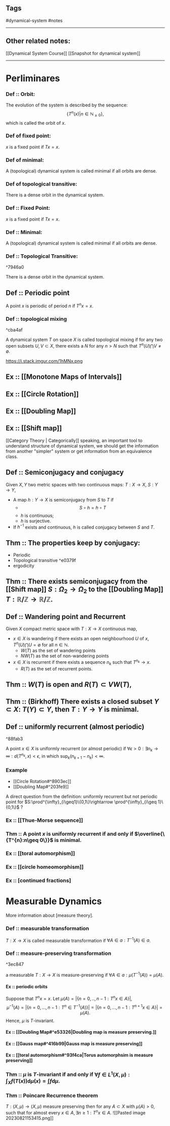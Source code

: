 
## Tags
#dynamical-system #notes 

---

## Other related notes:
[[Dynamical System Course]]
[[Snapshot for dynamical system]]

---

# Perliminares

### Def ::  Orbit:

The evolution of the system is described by the sequence:
$$\{T^{n}(x)|n\in \mathbb{N}_{\geq 0}\},$$
which is called the orbit of $x$.


### Def of fixed point:
$x$ is a fixed point if $Tx=x$.

### Def of minimal:
A (topological) dynamical system is called minimal if all orbits are dense.

### Def of topological transitive:
There is a dense orbit in the dynamical system.



### Def :: Fixed Point:
$x$ is a fixed point if $Tx=x$.

### Def :: Minimal:
A (topological) dynamical system is called minimal if all orbits are dense.

### Def :: Topological Transitive:

^7946a0

There is a dense orbit in the dynamical system.

## Def :: Periodic point
A point $x$ is periodic of period $n$ if $T^{n}x=x$.

### Def :: topological mixing

^cba4af

A  dynamical system $T$ on space $X$ is called topological mixing if for any two open subsets $U, V\subset X$, there exists a $N$ for any $n>N$ such that $T^{n}(U)\bigcap V\not=\emptyset$.

https://i.stack.imgur.com/1hMNx.png

## Ex :: [[Monotone Maps of Intervals]] 
## Ex :: [[Circle Rotation]]
## Ex :: [[Doubling Map]]
## Ex :: [[Shift map]]


[[Category Theory | Categorically]] speaking, an important tool to understand structure of dynamical system, we should get the information from another "simpler" system or get information from an equivalence class.

## Def :: Semiconjugacy and conjugacy

Given $X, Y$ two metric spaces with two continuous maps: $T: X\rightarrow X,\ S: Y\rightarrow Y$,
- A map $h:Y\rightarrow X$ is semiconjugacy from $S$ to $T$ if 
	- $$S\circ h = h\circ T$$
	- $h$ is continuous;
	- $h$ is surjective.
- If $h^{-1}$ exists and continuous, $h$ is called conjugacy between $S$ and $T$.



## Thm :: The properties keep by conjugacy:
- Periodic
- Topological transitive ^e0379f
- ergodicity



## Thm :: There exists semiconjugacy from the [[Shift map]] $S: \Omega_{2}\rightarrow \Omega_{2}$ to the [[Doubling Map]] $T:\mathbb{R}/\mathbb{Z}\rightarrow\mathbb{R}/\mathbb{Z}$. 



## Def :: Wandering point and Recurrent
Given $X$ compact metric space with $T: X\rightarrow X$ continuous map, 
- $x\in X$ is wandering if there exists an open neighbourhood $U$ of $x$, $T^{n}(U)\bigcap U=\emptyset$ for all $n\in \mathbb{N}$.
	- $W(T)$ as the set of wandering points
	-  $NW(T)$ as the set of non-wandering points 
- $x\in X$ is recurrent if there exists a sequence $n_{k}$ such that $T^{n_{k}}\rightarrow x$.
	- $R(T)$ as the set of recurrent points.



## Thm :: $W(T)$ is open and $R(T)\subset VW(T)$,



## Thm :: (Birkhoff) There exists a closed subset $Y\subset X$: $T(Y)\subset Y$, then $T:Y\rightarrow Y$ is minimal.






## Def :: uniformly recurrent (almost periodic)

^88fab3

A point $x\in X$ is uniformly recurrent (or almost periodic) if $\forall \epsilon>0: \exists n_{k}\rightarrow \infty: d(T^{n_{k}},x)<\epsilon$, in which $\text{sup}_{k}(n_{k+1}-n_{k})<\infty$.

### Example
- [[Circle Rotation#^8903ec]]
- [[Doubling Map#^203fe9]]

A direct question from the definition: uniformly recurrent but not periodic point for $S:\prod^{\infty}_{i\geq1}\{0,1\}\rightarrow \prod^{\infty}_{i\geq 1}\{0,1\}$ ?
### Ex :: [[Thue-Morse sequence]]






### Thm :: A point $x$ is uniformly recurrent if and only if $\overline{\{T^{n}:n\geq 0\}}$ is minimal.


### Ex :: [[toral automorphism]]



### Ex :: [[circle homeomorphism]]

### Ex :: [continued fractions]


# Measurable Dynamics

More information about [measure theory].

### Def :: measurable transformation
$T:X\rightarrow X$ is called measurable transformation if $\forall A\in a: T^{-1}(A)\in a$.

### Def :: measure-preserving transformation

^3ec847

a measurable $T:X\rightarrow X$ is measure-preserving if $\forall A\in a:\mu(T^{-1}(A))=\mu(A)$.

#### Ex :: periodic orbits
Suppose that $T^{n}x=x$. Let $\mu(A)=|\{n=0,..,n-1:T^{n}x\in A\}|$, $$\mu^{-1}(A)=|\{n=0,...,n-1:T^{n}\in T^{-1}(A)\}|=|\{n=0,...,n-1:T^{n+1}x\in A\}|=\mu(A).$$
Hence, $\mu$ is $T$-invariant.

#### Ex :: [[Doubling Map#^e53326|Doubling map is measure preserving.]] 

#### Ex :: [[Gauss map#^416b99|Gauss map is measure preserving]]

#### Ex :: [[toral automorphism#^93f4ca|Torus automorphsim is measure preserving]]


### Thm :: $\mu$ is $T$-invariant if and only if $\forall f\in L^{1}(X,\mu): \int_{X}f(T(x))\text{d}\mu(x)=\int f \text{d}\mu$.


### Thm :: Poincare Recurrence theorem

$T:(X,\mu)\rightarrow(X,\mu)$ measure preserving then for any $A\subset X$ with $\mu(A)>0$, such that for almost every $x\in A, \exists n\geq 1: T^{n}x\in A$.
![[Pasted image 20230821153415.png]]


